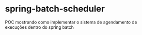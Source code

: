 # spring-batch-scheduler
POC mostrando como implementar o sistema de agendamento de execuções dentro do spring batch
